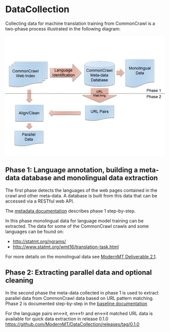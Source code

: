 # DataCollection

Collecting data for machine translation training from CommonCrawl is a two-phase process illustrated in the following diagram:

![CommonCrawl process diagram](/common_crawl_process.png?raw=true "CommonCrawl data collection process")

## Phase 1: Language annotation, building a meta-data database and monolingual data extraction

The first phase detects the languages of the web pages contained in the crawl and other meta-data. A database is built from this data that can be accessed via a RESTful web API.

The [metadata documentation](/metadata/metadata.md) describes phase 1 step-by-step.

In this phase monolingual data for language model training can be extracted. The data for some of the CommonCrawl crawls and some languages can be found on:

* http://statmt.org/ngrams/
* http://www.statmt.org/wmt16/translation-task.html

For more details on the monolingual data see [ModernMT Deliverable 2.1](http://www.modernmt.eu/deliverables/mmt-d2-1-report-on-data-repository/).
 
## Phase 2: Extracting parallel data and optional cleaning
 
In the second phase the meta-data collected in phase 1 is used to extract parallel data from CommonCrawl data based on URL pattern matching. Phase 2 is documented step-by-step in the [baseline documentation](/baseline/baseline.md)

For the language pairs en↔it, en↔fr and en↔it matched URL data is available for quick data extraction in release 0.1.0 https://github.com/ModernMT/DataCollection/releases/tag/0.1.0
